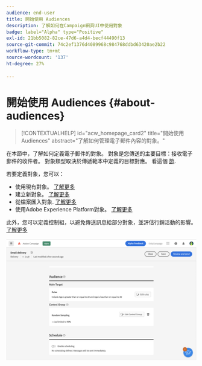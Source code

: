 ```yaml
---
audience: end-user
title: 開始使用 Audiences
description: 了解如何在Campaign網頁UI中使用對象
badge: label="Alpha" type="Positive"
exl-id: 21bb5082-82ce-47d6-a4d4-becf44490f13
source-git-commit: 74c2ef1376d4089968c984768ddbd63420ae2b22
workflow-type: tm+mt
source-wordcount: '137'
ht-degree: 27%

---
```



# 開始使用 Audiences {#about-audiences}

>[!CONTEXTUALHELP]
>id="acw_homepage_card2"
>title="開始使用 Audiences"
>abstract="了解如何管理電子郵件內容的對象。"

<!--
Audience only created for the delivery, not available later-->


<!--
Three ways:
* existing audience

Campaign or AEP Audiences

* create new on the fly

query like AEP segment builder (same component with campaign data)

* import from file

show use case with a new audience creation (or import from file?)

control groups like acc: exract, random, based on attribute
-->

在本節中，了解如何定義電子郵件的對象。 對象是您傳送的主要目標：接收電子郵件的收件者。 對象類型取決於傳遞範本中定義的目標對應。 看這個 [節](../email/create-email.md).

若要定義對象，您可以：

* 使用現有對象。 [了解更多](add-audience.md)
* 建立新對象。 [了解更多](segment-builder.md)
* 從檔案匯入對象. [了解更多](import-audience.md)
* 使用Adobe Experience Platform對象。 [了解更多](aep-audience.md)

此外，您可以定義控制組，以避免傳送訊息給部分對象，並評估行銷活動的影響。 [了解更多](control-group.md)

![](assets/about-audience.png)
